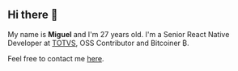 ## Hi there 👋

My name is **Miguel** and I'm 27 years old. I'm a Senior React Native Developer at [TOTVS](https://www.totvs.com/), OSS Contributor and Bitcoiner ₿.

Feel free to contact me [here](https://twitter.com/migueldaipre).
